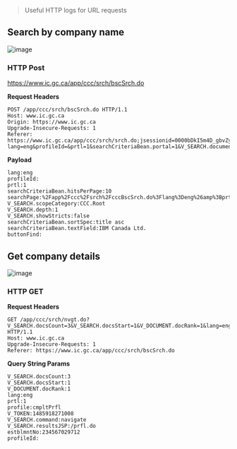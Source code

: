> Useful HTTP logs for URL requests

## Search by company name

![image](https://cloud.githubusercontent.com/assets/550895/22494202/87033b02-e803-11e6-8832-60449a1aa347.png)

### HTTP Post

https://www.ic.gc.ca/app/ccc/srch/bscSrch.do

**Request Headers**

```http
POST /app/ccc/srch/bscSrch.do HTTP/1.1
Host: www.ic.gc.ca
Origin: https://www.ic.gc.ca
Upgrade-Insecure-Requests: 1
Referer: https://www.ic.gc.ca/app/ccc/srch/srch.do;jsessionid=0000bDkI5m4D_gbvZy1H1qfErA-:17e5e02re?lang=eng&profileId=&prtl=1&searchCriteriaBean.portal=1&V_SEARCH.documentJSP=%2FretrieveEstablishmentIdFromVerity.do&searchPage=%252Fapp%252Fccc%252Fsrch%252FcccBscSrch.do%253Flang%253Deng%2526amp%253Bprtl%253D1%2526amp%253Btagid%253D&searchCriteriaBean.resultJsp=%2Fresults.do&exportCsvLang=&V_SEARCH.scopeCategory=CCC.Root&V_SEARCH.depth=1&V_SEARCH.showStricts=false&searchCriteriaBean.textField=IBM+Canada+Ltd.&sbmtBtn=&searchCriteriaBean.conceptOperator=&searchCriteriaBean.column=nm&searchCriteriaBean.companyName=&searchCriteriaBean.province=&searchCriteriaBean.city=&searchCriteriaBean.postalCode=&searchCriteriaBean.companyProfile=&searchCriteriaBean.naicsCodeText=&searchCriteriaBean.product=&searchCriteriaBean.primaryBusinessActivity=&searchCriteriaBean.numberOfEmployees=&searchCriteriaBean.totalSales=&searchCriteriaBean.exportSales=&searchCriteriaBean.isExporter=&searchCriteriaBean.isExportingOrInterested=exportingActively&searchCriteriaBean.exportingCountry=&searchCriteriaBean.exportingState=&searchCriteriaBean.nsnCode=&searchCriteriaBean.fscCode=&searchCriteriaBean.niinCode=&searchCriteriaBean.marketInterest=&searchCriteriaBean.cageCode=&searchCriteriaBean.jcoCode=&searchCriteriaBean.dunNumber=&searchCriteriaBean.dunSuffix=&searchCriteriaBean.hitsPerPage=10&searchCriteriaBean.sortSpec=title+asc&searchCriteriaBean.isSummaryOn=Y
```

**Payload**

```
lang:eng
profileId:
prtl:1
searchCriteriaBean.hitsPerPage:10
searchPage:%2Fapp%2Fccc%2Fsrch%2FcccBscSrch.do%3Flang%3Deng%26amp%3Bprtl%3D1%26amp%3Btagid%3D
V_SEARCH.scopeCategory:CCC.Root
V_SEARCH.depth:1
V_SEARCH.showStricts:false
searchCriteriaBean.sortSpec:title asc
searchCriteriaBean.textField:IBM Canada Ltd.
buttonFind:
```

## Get company details

![image](https://cloud.githubusercontent.com/assets/550895/22494273/17bef56e-e804-11e6-8cf9-acbcddbcece7.png)

### HTTP GET

**Request Headers**

```http
GET /app/ccc/srch/nvgt.do?V_SEARCH.docsCount=3&V_SEARCH.docsStart=1&V_DOCUMENT.docRank=1&lang=eng&prtl=1&profile=cmpltPrfl&V_TOKEN=1485918271008&V_SEARCH.command=navigate&V_SEARCH.resultsJSP=/prfl.do&estblmntNo=234567029712&profileId= HTTP/1.1
Host: www.ic.gc.ca
Upgrade-Insecure-Requests: 1
Referer: https://www.ic.gc.ca/app/ccc/srch/bscSrch.do
```

**Query String Params**

```http
V_SEARCH.docsCount:3
V_SEARCH.docsStart:1
V_DOCUMENT.docRank:1
lang:eng
prtl:1
profile:cmpltPrfl
V_TOKEN:1485918271008
V_SEARCH.command:navigate
V_SEARCH.resultsJSP:/prfl.do
estblmntNo:234567029712
profileId:
```
